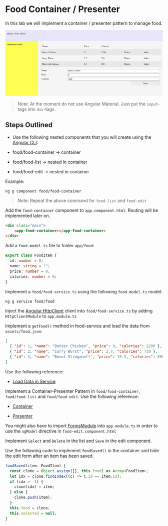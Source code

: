 # Food Container / Presenter

In this lab we will implement a container / presenter pattern to manage food. 

![food-list](_images/food-list.png)

>Note: At the moment do not use Angular Material. Just put the `input`-tags into `div`-tags. 

## Steps Outlined

  - Use the following nested components that you will create using the [Angular CLI](https://angular.io/cli/generate#component-command):

  - food/food-container -> container
  - food/food-list -> nested in container
  - food/food-edit -> nested in container

  Example:

  ```
  ng g component food/food-container
  ```

  >Note: Repeat the above command for `food-list` and `food-edit`

Add the `food-container` component to `app.component.html`. Routing will be implemented later on. 

```html
<div class="main">
    <app-food-container></app-food-container>
</div>
```

Add a `food.model.ts` file to folder `app/food`:

```typescript
export class FoodItem {
  id: number = 0;
  name: string = "";
  price: number = 0;
  calories: number = 0;
}
```

Implement a `food/food-service.ts` using the following `food.model.ts` model:

```
ng g service food/food
```

Inject the [Angular HttpClient](https://angular.io/guide/http) client into `food/food-service.ts` by adding `HttpClientModule` to `app.module.ts`

Implement a `getFood()` method in food-service and load the data from `assets/food.json`:

```json
[
  { "id": 1, "name": "Butter Chicken", "price": 9, "calories": 1200 },
  { "id": 2, "name": "Curry Wurst", "price": 2.7, "calories": 730 },
  { "id": 3, "name": "Boeuf Stroganoff", "price": 18.3, "calories": 600 }
]
```
Use the following reference: 

- [Load Data in Service](../../../demos/03-fundamentals/fundamentals-modules/src/app/demos/samples/persons/person.service.ts)

Implement a Container-Presenter Pattern in `food/food-container`, `food/food-list` and `food/food-edit`. Use the following reference: 

- [Container](../../../demos/03-fundamentals/fundamentals-modules/src/app/demos/samples/container)

- [Presenter](../../demos/03-fundamentals/fundamentals-modules/src/app/demos/samples/persons)

You might also have to import [FormsModule](https://angular.io/guide/frequent-ngmodules) into `app.module.ts` in order to use the `ngModel` directive in `food-edit.component.html`

Implement `Select` and `Delete` in the list and `Save` in the edit component.

Use the following code to implement `foodSaved()` in the container and hide the edit form after an item has been saved.

```typescript
foodSaved(item: FoodItem) {
  const clone = Object.assign([], this.food) as Array<FoodItem>;
  let idx = clone.findIndex((c) => c.id == item.id);
  if (idx > -1) {
    clone[idx] = item;
  } else {
    clone.push(item);
  }
  this.food = clone;
  this.selected = null;
}
```